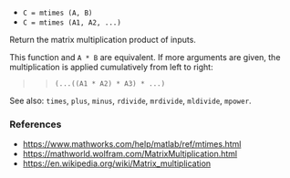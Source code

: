 * `C = mtimes (A, B)`
* `C = mtimes (A1, A2, ...)`

Return the matrix multiplication product of inputs.

This function and `A * B` are equivalent.  If more arguments are
given, the multiplication is applied cumulatively from left to
right:

>> `(...((A1 * A2) * A3) * ...)`

See also: `times`, `plus`, `minus`, `rdivide`, `mrdivide`, `mldivide`, `mpower`.

### References

* https://www.mathworks.com/help/matlab/ref/mtimes.html
* https://mathworld.wolfram.com/MatrixMultiplication.html
* https://en.wikipedia.org/wiki/Matrix_multiplication
